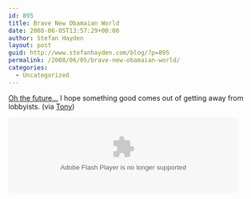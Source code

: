 ```yaml
---
id: 895
title: Brave New Obamaian World
date: 2008-06-05T13:57:29+00:00
author: Stefan Hayden
layout: post
guid: http://www.stefanhayden.com/blog/?p=895
permalink: /2008/06/05/brave-new-obamaian-world/
categories:
  - Uncategorized
---
```

<a href="http://www.ucbcomedy.com/videos/play/1506">Oh the future...</a> I hope something good comes out of getting away from lobbyists. (via <a href="http://www.sugarloot.com/profile/501136347">Tony</a>)

<object width="460" ><param name="movie" value="http://www.ucbcomedy.com/videos/embed/75f8fc31c9c6d5068b01c0406cc52d3b"></param><param name="wmode" value="transparent"></param><embed src="http://www.ucbcomedy.com/videos/embed/75f8fc31c9c6d5068b01c0406cc52d3b" width="460"  wmode="transparent" type="application/x-shockwave-flash"></embed></object>
